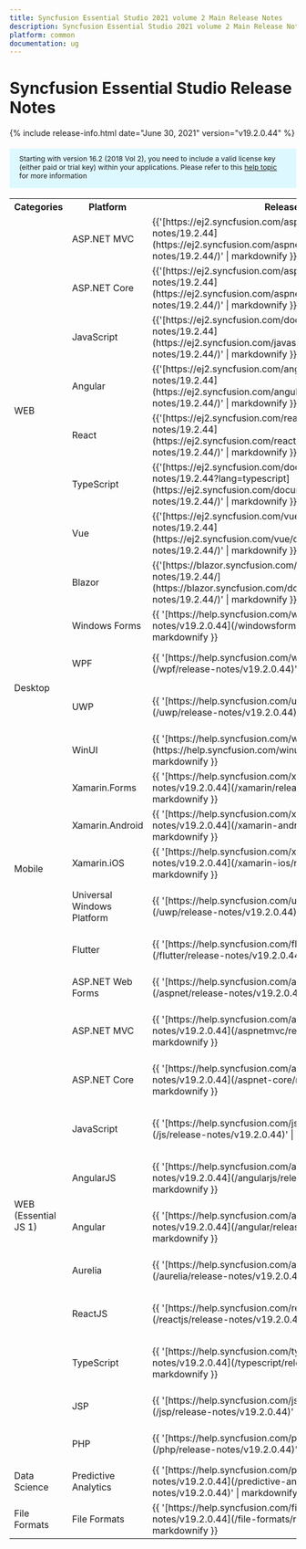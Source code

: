 ```yaml
---
title: Syncfusion Essential Studio 2021 volume 2 Main Release Notes  
description: Syncfusion Essential Studio 2021 volume 2 Main Release Notes  
platform: common
documentation: ug
---
```


# Syncfusion Essential Studio  Release Notes  

{% include release-info.html date="June 30, 2021"   version="v19.2.0.44" %} 

<style>
#license {
    font-size: .88em!important;
margin-top: 1.5em;     margin-bottom: 1.5em;
    background-color: #def8ff;
    padding: 10px 17px 14px;
}
</style>

<div id="license">
Starting with version 16.2 (2018 Vol 2), you need to include a valid license key (either paid or trial key) within your applications. 
Please refer to this <a href="/common/essential-studio/licensing/license-key">help topic</a> for more information 
</div>



<table>
<tr>
<th>
Categories</th><th>
Platform</th><th>
Release Notes</th><th>
Read Me</th></tr>
<tr>
<td rowspan="8">
WEB 
</td>
<td>
ASP.NET MVC
</td>
<td>{{'[https://ej2.syncfusion.com/aspnetmvc/documentation/release-notes/19.2.44](https://ej2.syncfusion.com/aspnetmvc/documentation/release-notes/19.2.44/)' | markdownify }}
</td>
<td>{{'[http://files2.syncfusion.com/Installs/v19.2.0.44/ReadMe/web/ASPMVC.html](http://files2.syncfusion.com/Installs/v19.2.0.44/ReadMe/web/ASPMVC.html)' | markdownify }}
</td>
</tr>
<tr>
<td>
ASP.NET Core	
</td>
<td>{{'[https://ej2.syncfusion.com/aspnetcore/documentation/release-notes/19.2.44](https://ej2.syncfusion.com/aspnetcore/documentation/release-notes/19.2.44/)' | markdownify }}
</td>
<td>{{'[http://files2.syncfusion.com/Installs/v19.2.0.44/ReadMe/web/ASPNETCORE.html](http://files2.syncfusion.com/Installs/v19.2.0.44/ReadMe/web/ASPNETCORE.html)' | markdownify }}
</td>
</tr>
<tr>
<td>
JavaScript
</td>
<td>{{'[https://ej2.syncfusion.com/documentation/release-notes/19.2.44](https://ej2.syncfusion.com/javascript/documentation/release-notes/19.2.44/)' | markdownify }}
</td>
<td>{{'[http://files2.syncfusion.com/Installs/v19.2.0.44/ReadMe/web/JavaScript.html](http://files2.syncfusion.com/Installs/v19.2.0.44/ReadMe/web/JavaScript.html)' | markdownify }}
</td>
</tr>
<tr>
<td>
Angular
</td>
<td>{{'[https://ej2.syncfusion.com/angular/documentation/release-notes/19.2.44](https://ej2.syncfusion.com/angular/documentation/release-notes/19.2.44/)' | markdownify }}
</td>
<td>{{'[http://files2.syncfusion.com/Installs/v19.2.0.44/ReadMe/web/Angular.html](http://files2.syncfusion.com/Installs/v19.2.0.44/ReadMe/web/Angular.html)' | markdownify }}
</td>
</tr>
<tr>
<td>
React
</td>
<td>{{'[https://ej2.syncfusion.com/react/documentation/release-notes/19.2.44](https://ej2.syncfusion.com/react/documentation/release-notes/19.2.44/)' | markdownify }}
</td>
<td>{{'[http://files2.syncfusion.com/Installs/v19.2.0.44/ReadMe/web/React.html](http://files2.syncfusion.com/Installs/v19.2.0.44/ReadMe/web/React.html)' | markdownify }}
</td>
</tr>
<tr>
<td>
TypeScript
</td>
<td>{{'[https://ej2.syncfusion.com/documentation/release-notes/19.2.44?lang=typescript](https://ej2.syncfusion.com/documentation/release-notes/19.2.44/)' | markdownify }}
</td>
<td>{{'[http://files2.syncfusion.com/Installs/v19.2.0.44/ReadMe/web/TypeScript.html](http://files2.syncfusion.com/Installs/v19.2.0.44/ReadMe/web/TypeScript.html)' | markdownify }}
</td>
</tr>
<tr>
<td>
Vue
</td>
<td>{{'[https://ej2.syncfusion.com/vue/documentation/release-notes/19.2.44](https://ej2.syncfusion.com/vue/documentation/release-notes/19.2.44/)' | markdownify }}
</td>
<td>{{'[http://files2.syncfusion.com/Installs/v19.2.0.44/ReadMe/web/Vue.html](http://files2.syncfusion.com/Installs/v19.2.0.44/ReadMe/web/Vue.html)' | markdownify }}
</td>
</tr>
<tr>
<td>
Blazor
</td>
<td>{{'[https://blazor.syncfusion.com/documentation/release-notes/19.2.44/](https://blazor.syncfusion.com/documentation/release-notes/19.2.44/)' | markdownify }}
</td>
<td>{{'[http://files2.syncfusion.com/Installs/v19.2.0.44/ReadMe/web/Blazor.html](http://files2.syncfusion.com/Installs/v19.2.0.44/ReadMe/web/Blazor.html)' | markdownify }}
</td>
</tr>
<tr>
<td rowspan="4">
Desktop
</td>
<td>
Windows Forms
</td>
<td>{{ '[https://help.syncfusion.com/windowsforms/release-notes/v19.2.0.44](/windowsforms/release-notes/v19.2.0.44)' | markdownify }}
</td>
<td>{{ '[http://files2.syncfusion.com/Installs/v19.2.0.44/ReadMe/WindowsForms.html](http://files2.syncfusion.com/Installs/v19.2.0.44/ReadMe/WindowsForms.html)' | markdownify }}
</td>
</tr>
<tr>
<td>
WPF
</td>
<td>{{ '[https://help.syncfusion.com/wpf/release-notes/v19.2.0.44](/wpf/release-notes/v19.2.0.44)' | markdownify }}
</td>
<td>{{ '[http://files2.syncfusion.com/Installs/v19.2.0.44/ReadMe/WPF.html](http://files2.syncfusion.com/Installs/v19.2.0.44/ReadMe/WPF.html)' | markdownify }}
</td>
</tr>
<tr>
<td>
UWP
</td>
<td>{{ '[https://help.syncfusion.com/uwp/release-notes/v19.2.0.44](/uwp/release-notes/v19.2.0.44)' | markdownify }}
</td>
<td>{{ '[http://files2.syncfusion.com/Installs/v19.2.0.44/ReadMe/UniversalWindows.html](http://files2.syncfusion.com/Installs/v19.2.0.44/ReadMe/UniversalWindows.html)' | markdownify }}
</td>
</tr>
<tr>
<td>
WinUI
</td>
<td>{{ '[https://help.syncfusion.com/winui/release-notes/v19.2.0.44](https://help.syncfusion.com/winui/release-notes/v19.2.0.44)' | markdownify }}
</td>
<td>{{ '[http://files2.syncfusion.com/Installs/v19.2.0.44/ReadMe/WinUI.html](http://files2.syncfusion.com/Installs/v19.2.0.44/ReadMe/WinUI.html)' | markdownify }}
</td>
</tr>
<tr>
<td rowspan="5">
Mobile
</td>
<td>
Xamarin.Forms
</td>
<td>{{ '[https://help.syncfusion.com/xamarin/release-notes/v19.2.0.44](/xamarin/release-notes/v19.2.0.44)' | markdownify }}
</td>
<td>{{ '[http://files2.syncfusion.com/Installs/v19.2.0.44/ReadMe/Xamarin_Forms.html](http://files2.syncfusion.com/Installs/v19.2.0.44/ReadMe/Xamarin_Forms.html)' | markdownify }}
</td>
</tr>
<tr>
<td>
Xamarin.Android
</td>
<td>{{ '[https://help.syncfusion.com/xamarin-android/release-notes/v19.2.0.44](/xamarin-android/release-notes/v19.2.0.44)' | markdownify }}
</td>
<td>{{ '[http://files2.syncfusion.com/Installs/v19.2.0.44/ReadMe/Xamarin_Forms.html](http://files2.syncfusion.com/Installs/v19.2.0.44/ReadMe/Xamarin_Forms.html)' | markdownify }}
</td>
</tr>
<tr>
<td>
Xamarin.iOS
</td>
<td>{{ '[https://help.syncfusion.com/xamarin-ios/release-notes/v19.2.0.44](/xamarin-ios/release-notes/v19.2.0.44)' | markdownify }}
</td>
<td>{{ '[http://files2.syncfusion.com/Installs/v19.2.0.44/ReadMe/Xamarin_Forms.html](http://files2.syncfusion.com/Installs/v19.2.0.44/ReadMe/Xamarin_Forms.html)' | markdownify }}
</td>
</tr>
<tr>
<td>
Universal Windows Platform
</td>
<td>{{ '[https://help.syncfusion.com/uwp/release-notes/v19.2.0.44](/uwp/release-notes/v19.2.0.44)' | markdownify }}
</td>
<td>{{ '[http://files2.syncfusion.com/Installs/v19.2.0.44/ReadMe/UniversalWindows.html](http://files2.syncfusion.com/Installs/v19.2.0.44/ReadMe/UniversalWindows.html)' | markdownify }}
</td>
</tr>
<tr>
<td>
Flutter
</td>
<td>{{ '[https://help.syncfusion.com/flutter/release-notes/v19.2.0.44](/flutter/release-notes/v19.2.0.44)' | markdownify }}
</td>
<td>{{ '[http://files2.syncfusion.com/Installs/v19.2.0.44/ReadMe/Flutter.html](http://files2.syncfusion.com/Installs/v19.2.0.44/ReadMe/Flutter.html)' | markdownify }}
</td>
</tr>
<tr>
<td rowspan="11">
WEB (Essential JS 1)
</td>
<td>
ASP.NET Web Forms
</td>
<td>{{ '[https://help.syncfusion.com/aspnet/release-notes/v19.2.0.44](/aspnet/release-notes/v19.2.0.44)' | markdownify }}
</td>
<td>{{ '[http://files2.syncfusion.com/Installs/v19.2.0.44/ReadMe/essential-js1/ASP.html](http://files2.syncfusion.com/Installs/v19.2.0.44/ReadMe/essential-js1/ASP.html)' | markdownify }}
</td>
</tr>
<tr>
<td>
ASP.NET MVC
</td>
<td>{{ '[https://help.syncfusion.com/aspnetmvc/release-notes/v19.2.0.44](/aspnetmvc/release-notes/v19.2.0.44)' | markdownify }}
</td>
<td>{{ '[http://files2.syncfusion.com/Installs/v19.2.0.44/ReadMe/essential-js1/ASPMVC.html](http://files2.syncfusion.com/Installs/v19.2.0.44/ReadMe/essential-js1/ASPMVC.html)' | markdownify }}
</td>
</tr>
<tr>
<td>
ASP.NET Core
</td>
<td>{{ '[https://help.syncfusion.com/aspnet-core/release-notes/v19.2.0.44](/aspnet-core/release-notes/v19.2.0.44)' | markdownify }}
</td>
<td>
{{ '[http://files2.syncfusion.com/Installs/v19.2.0.44/ReadMe/essential-js1/ASPNETCORE.html](http://files2.syncfusion.com/Installs/v19.2.0.44/ReadMe/essential-js1/ASPNETCORE.html)' | markdownify }}
</td>
</tr>
<tr>
<td>
JavaScript
</td>
<td>{{ '[https://help.syncfusion.com/js/release-notes/v19.2.0.44](/js/release-notes/v19.2.0.44)' | markdownify }}
</td>
<td>{{ '[http://files2.syncfusion.com/Installs/v19.2.0.44/ReadMe/essential-js1/JavaScript.html](http://files2.syncfusion.com/Installs/v19.2.0.44/ReadMe/essential-js1/JavaScript.html)' | markdownify }}
</td>
</tr>
<tr>
<td>
AngularJS
</td>
<td>{{ '[https://help.syncfusion.com/angularjs/release-notes/v19.2.0.44](/angularjs/release-notes/v19.2.0.44)' | markdownify }}
</td>
<td>{{ '[http://files2.syncfusion.com/Installs/v19.2.0.44/ReadMe/essential-js1/AngularJS.html](http://files2.syncfusion.com/Installs/v19.2.0.44/ReadMe/essential-js1/AngularJS.html)' | markdownify }}
</td>
</tr>
<tr>
<td>
Angular
</td>
<td>{{ '[https://help.syncfusion.com/angular/release-notes/v19.2.0.44](/angular/release-notes/v19.2.0.44)' | markdownify }}
</td>
<td>{{ '[http://files2.syncfusion.com/Installs/v19.2.0.44/ReadMe/essential-js1/Angular.html](http://files2.syncfusion.com/Installs/v19.2.0.44/ReadMe/essential-js1/Angular.html)' | markdownify }}
</td>
</tr>
<tr>
<td>
Aurelia
</td>
<td>{{ '[https://help.syncfusion.com/aurelia/release-notes/v19.2.0.44](/aurelia/release-notes/v19.2.0.44)' | markdownify }}
</td>
<td>{{ '[http://files2.syncfusion.com/Installs/v19.2.0.44/ReadMe/essential-js1/Aurelia.html](http://files2.syncfusion.com/Installs/v19.2.0.44/ReadMe/essential-js1/Aurelia.html)' | markdownify }}
</td>
</tr>
<tr>
<td>
ReactJS
</td>
<td>{{ '[https://help.syncfusion.com/reactjs/release-notes/v19.2.0.44](/reactjs/release-notes/v19.2.0.44)' | markdownify }}
</td>
<td>{{ '[http://files2.syncfusion.com/Installs/v19.2.0.44/ReadMe/essential-js1/ReactJS.html](http://files2.syncfusion.com/Installs/v19.2.0.44/ReadMe/essential-js1/ReactJS.html)' | markdownify }}
</td>
</tr>
<tr>
<td>
TypeScript
</td>
<td>{{ '[https://help.syncfusion.com/typescript/release-notes/v19.2.0.44](/typescript/release-notes/v19.2.0.44)' | markdownify }}
</td>
<td>{{ '[http://files2.syncfusion.com/Installs/v19.2.0.44/ReadMe/essential-js1/TypeScript.html](http://files2.syncfusion.com/Installs/v19.2.0.44/ReadMe/essential-js1/TypeScript.html)' | markdownify }}
</td>
</tr>
<tr>
<td>
JSP
</td>
<td>{{ '[https://help.syncfusion.com/jsp/release-notes/v19.2.0.44](/jsp/release-notes/v19.2.0.44)' | markdownify }}
</td>
<td>{{ '[http://files2.syncfusion.com/Installs/v19.2.0.44/ReadMe/essential-js1/JSP.html](http://files2.syncfusion.com/Installs/v19.2.0.44/ReadMe/essential-js1/JSP.html)' | markdownify }}
</td>
</tr>
<tr>
<td>
PHP
</td>
<td>{{ '[https://help.syncfusion.com/php/release-notes/v19.2.0.44](/php/release-notes/v19.2.0.44)' | markdownify }}
</td>
<td>{{ '[http://files2.syncfusion.com/Installs/v19.2.0.44/ReadMe/essential-js1/PHP.html](http://files2.syncfusion.com/Installs/v19.2.0.44/ReadMe/essential-js1/PHP.html)' | markdownify }}
</td>
</tr>
<tr>
<td>
Data Science
</td>
<td>
Predictive Analytics
</td>
<td>{{ '[https://help.syncfusion.com/predictive-analytics/release-notes/v19.2.0.44](/predictive-analytics/release-notes/v19.2.0.44)' | markdownify }}
</td>
<td>
</td>
</tr>
<tr>
<td>
File Formats
</td>
<td>
File Formats
</td>
<td>{{ '[https://help.syncfusion.com/file-formats/release-notes/v19.2.0.44](/file-formats/release-notes/v19.2.0.44)' | markdownify }}
</td>
<td>
</td>
</tr>
</table>
